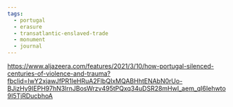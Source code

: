 ```yaml
---
tags:
  - portugal
  - erasure
  - transatlantic-enslaved-trade
  - monument
  - journal
---
```

https://www.aljazeera.com/features/2021/3/10/how-portugal-silenced-centuries-of-violence-and-trauma?fbclid=IwY2xjawJfPR1leHRuA2FlbQIxMQABHhtENAbN0rUo-BJizHy9IEPH97hN3lrnJBosWrzv495tPQxq34uDSR28mHwI_aem_qI6Iehwto9I5TjRDucbhoA